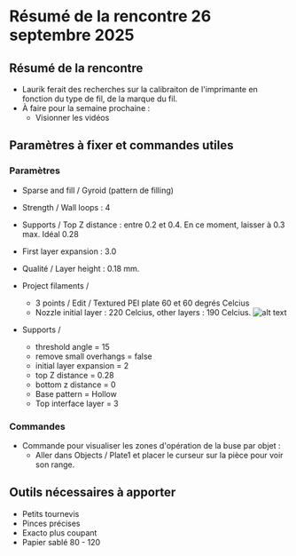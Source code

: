 # Résumé de la rencontre 26 septembre 2025

## Résumé de la rencontre
- Laurik ferait des recherches sur la calibraiton de l'imprimante en fonction du type de fil, de la marque du fil.
- À faire pour la semaine prochaine : 
    - Visionner les vidéos


## Paramètres à fixer et commandes utiles

### Paramètres
- Sparse and fill / Gyroid (pattern de filling)
- Strength / Wall loops : 4
- Supports / Top Z distance : entre 0.2 et 0.4. En ce moment, laisser à 0.3 max.  Idéal 0.28
- First layer expansion : 3.0
- Qualité / Layer height : 0.18 mm.

- Project filaments / 
    - 3 points / Edit / Textured PEI plate 60 et 60 degrés Celcius
    - Nozzle initial layer : 220 Celcius, other layers : 190 Celcius.
    ![alt text](image.png)

- Supports / 
    - threshold angle = 15
    - remove small overhangs = false
    - initial layer expansion = 2
    - top Z distance = 0.28
    - bottom z distance = 0
    - Base pattern = Hollow
    - Top interface layer = 3

### Commandes
- Commande pour visualiser les zones d'opération de la buse par objet : 
    - Aller dans Objects / Plate1 et placer le curseur sur la pièce pour voir son range.


## Outils nécessaires à apporter
- Petits tournevis
- Pinces précises
- Exacto plus coupant
- Papier sablé 80 - 120